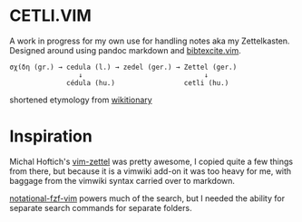 CETLI.VIM
=========

A work in progress for my own use for handling notes aka my Zettelkasten.
Designed around using pandoc markdown and
[bibtexcite.vim](https://github.com/ferdinandyb/bibtexcite.vim).


```
σχίδη (gr.) → cedula (l.) → zedel (ger.) → Zettel (ger.)
                 ↓                              ↓
              cédula (hu.)                 cetli (hu.)
```
shortened etymology from [wikitionary](https://en.wiktionary.org/wiki/cetli)


Inspiration
===========

Michal Hoftich's [vim-zettel](https://github.com/michal-h21/vim-zettel) was
pretty awesome, I copied quite a few things from there, but because it is
a vimwiki add-on it was too heavy for me, with baggage from the vimwiki syntax
carried over to markdown.

[notational-fzf-vim](https://github.com/alok/notational-fzf-vim) powers much of
the search, but I needed the ability for separate search commands for separate
folders.
